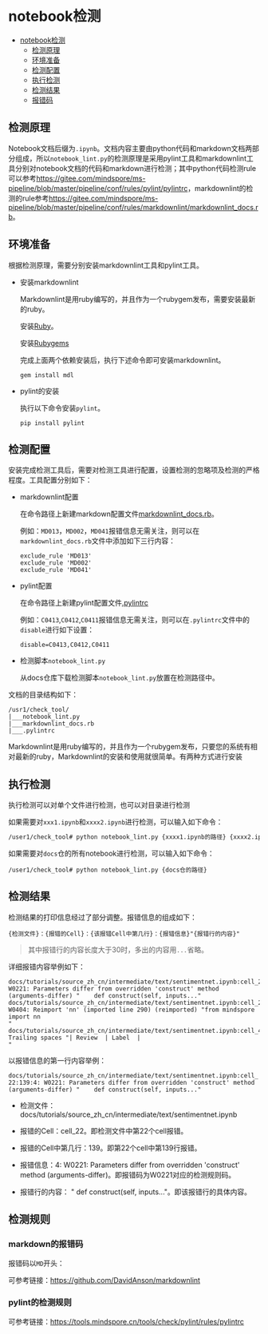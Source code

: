 # notebook检测

<!-- TOC -->

- [notebook检测](#notebook检测)
    - [检测原理](#检测原理)
    - [环境准备](#环境准备)
    - [检测配置](#检测配置)
    - [执行检测](#执行检测)
    - [检测结果](#检测结果)
    - [报错码](#报错码)

<!-- /TOC -->

## 检测原理

Notebook文档后缀为`.ipynb`。文档内容主要由python代码和markdown文档两部分组成，所以`notebook_lint.py`的检测原理是采用pylint工具和markdownlint工具分别对notebook文档的代码和markdown进行检测；其中python代码检测rule可以参考<https://gitee.com/mindspore/ms-pipeline/blob/master/pipeline/conf/rules/pylint/pylintrc>，markdownlint的检测的rule参考<https://gitee.com/mindspore/ms-pipeline/blob/master/pipeline/conf/rules/markdownlint/markdownlint_docs.rb>。

## 环境准备

根据检测原理，需要分别安装markdownlint工具和pylint工具。

- 安装markdownlint

    Markdownlint是用ruby编写的，并且作为一个rubygem发布，需要安装最新的ruby。

    安装[Ruby](http://rubyinstaller.org/downloads)。

    安装[Rubygems](https://rubygems/org/pages/download)

    完成上面两个依赖安装后，执行下述命令即可安装markdownlint。

    ```shell
    gem install mdl
    ```

- pylint的安装

    执行以下命令安装`pylint`。

    ```shell
    pip install pylint
    ```

## 检测配置

安装完成检测工具后，需要对检测工具进行配置，设置检测的忽略项及检测的严格程度。工具配置分别如下：

- markdownlint配置

    在命令路径上新建markdown配置文件[markdownlint_docs.rb](https://gitee.com/mindspore/ms-pipeline/blob/master/pipeline/conf/rules/markdownlint/markdownlint_docs.rb)。

    例如：`MD013`，`MD002`，`MD041`报错信息无需关注，则可以在`markdownlint_docs.rb`文件中添加如下三行内容：

    ```text
    exclude_rule 'MD013'
    exclude_rule 'MD002'
    exclude_rule 'MD041'
    ```

- pylint配置

    在命令路径上新建pylint配置文件[.pylintrc](https://gitee.com/mindspore/ms-pipeline/blob/master/pipeline/conf/rules/pylint/pylintrc)

    例如：`C0413`,`C0412`,`C0411`报错信息无需关注，则可以在`.pylintrc`文件中的`disable`进行如下设置：

    ```text
    disable=C0413,C0412,C0411
    ```

- 检测脚本`notebook_lint.py`

    从docs仓库下载检测脚本`notebook_lint.py`放置在检测路径中。

文档的目录结构如下：

```text
/usr1/check_tool/
|___notebook_lint.py
|___markdownlint_docs.rb
|___.pylintrc
```

Markdownlint是用ruby编写的，并且作为一个rubygem发布，只要您的系统有相对最新的ruby，Markdownlint的安装和使用就很简单。有两种方式进行安装

## 执行检测

执行检测可以对单个文件进行检测，也可以对目录进行检测

如果需要对`xxx1.ipynb`和`xxxx2.ipynb`进行检测，可以输入如下命令：

```bash
/user1/check_tool# python notebook_lint.py {xxxx1.ipynb的路径} {xxxx2.ipynb的路径}
```

如果需要对`docs`仓的所有notebook进行检测，可以输入如下命令：

```text
/user1/check_tool# python notebook_lint.py {docs仓的路径}
```

## 检测结果

检测结果的打印信息经过了部分调整。报错信息的组成如下：

```text
{检测文件}：{报错的Cell}：{该报错Cell中第几行}：{报错信息}"{报错行的内容}"
```

> 其中报错行的内容长度大于30时，多出的内容用`...`省略。

详细报错内容举例如下：

```text
docs/tutorials/source_zh_cn/intermediate/text/sentimentnet.ipynb:cell_22:139:4: W0221: Parameters differ from overridden 'construct' method (arguments-differ) "    def construct(self, inputs..."
docs/tutorials/source_zh_cn/intermediate/text/sentimentnet.ipynb:cell_24:4:0: W0404: Reimport 'nn' (imported line 290) (reimported) "from mindspore import nn
"
docs/tutorials/source_zh_cn/intermediate/text/sentimentnet.ipynb:cell_4:11:MD009 Trailing spaces "| Review  | Label  |
"
```

以报错信息的第一行内容举例：

`docs/tutorials/source_zh_cn/intermediate/text/sentimentnet.ipynb:cell_22:139:4: W0221: Parameters differ from overridden 'construct' method (arguments-differ) "    def construct(self, inputs..."`

- 检测文件：docs/tutorials/source_zh_cn/intermediate/text/sentimentnet.ipynb

- 报错的Cell：cell_22。即检测文件中第22个cell报错。

- 报错的Cell中第几行：139。即第22个cell中第139行报错。

- 报错信息：4: W0221: Parameters differ from overridden 'construct' method (arguments-differ)。即报错码为W0221对应的检测规则码。

- 报错行的内容： "    def construct(self, inputs..."。即该报错行的具体内容。

## 检测规则

### markdown的报错码

报错码以`MD`开头：

可参考链接：<https://github.com/DavidAnson/markdownlint>

### pylint的检测规则

可参考链接：<https://tools.mindspore.cn/tools/check/pylint/rules/pylintrc>
